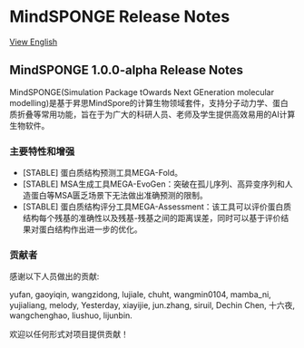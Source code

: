# MindSPONGE Release Notes

[View English](./RELEASE.md)

## MindSPONGE 1.0.0-alpha Release Notes

MindSPONGE(Simulation Package tOwards Next GEneration molecular modelling)是基于昇思MindSpore的计算生物领域套件，支持分子动力学、蛋白质折叠等常用功能，旨在于为广大的科研人员、老师及学生提供高效易用的AI计算生物软件。

### 主要特性和增强

- [STABLE] 蛋白质结构预测工具MEGA-Fold。
- [STABLE] MSA生成工具MEGA-EvoGen：突破在孤儿序列、高异变序列和人造蛋白等MSA匮乏场景下无法做出准确预测的限制。
- [STABLE] 蛋白质结构评分工具MEGA-Assessment：该工具可以评价蛋白质结构每个残基的准确性以及残基-残基之间的距离误差，同时可以基于评价结果对蛋白结构作出进一步的优化。

### 贡献者

感谢以下人员做出的贡献:

yufan, gaoyiqin, wangzidong, lujiale, chuht, wangmin0104, mamba_ni, yujialiang, melody, Yesterday, xiayijie, jun.zhang, siruil, Dechin Chen, 十六夜, wangchenghao, liushuo, lijunbin.

欢迎以任何形式对项目提供贡献！
